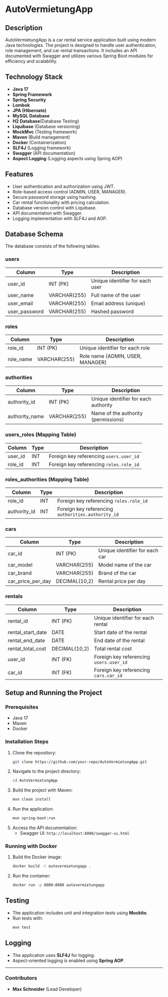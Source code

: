 # AutoVermietungApp

## Description

AutoVermietungApp is a car rental service application built using modern Java technologies. The project is designed to
handle user authentication, role management, and car rental transactions. It includes an API documented with Swagger and
utilizes various Spring Boot modules for efficiency and scalability.

## Technology Stack

- **Java 17**
- **Spring Framework**
- **Spring Security**
- **Lombok**
- **JPA (Hibernate)**
- **MySQL Database**
- **H2 Database**(Database Testing)
- **Liquibase** (Database versioning)
- **MockMvc** (Testing framework)
- **Maven** (Build management)
- **Docker** (Containerization)
- **SLF4J** (Logging framework)
- **Swagger** (API documentation)
- **Aspect Logging** (Logging aspects using Spring AOP)

## Features

- User authentication and authorization using JWT.
- Role-based access control (ADMIN, USER, MANAGER).
- Secure password storage using hashing.
- Car rental functionality with pricing calculation.
- Database version control with Liquibase.
- API documentation with Swagger.
- Logging implementation with SLF4J and AOP.

## Database Schema

The database consists of the following tables:

### **users**

| Column        | Type         | Description                     |
|---------------|--------------|---------------------------------|
| user_id       | INT (PK)     | Unique identifier for each user |
| user_name     | VARCHAR(255) | Full name of the user           |
| user_email    | VARCHAR(255) | Email address (unique)          |
| user_password | VARCHAR(255) | Hashed password                 |

### **roles**

| Column    | Type         | Description                      |
|-----------|--------------|----------------------------------|
| role_id   | INT (PK)     | Unique identifier for each role  |
| role_name | VARCHAR(255) | Role name (ADMIN, USER, MANAGER) |

### **authorities**

| Column         | Type         | Description                          |
|----------------|--------------|--------------------------------------|
| authority_id   | INT (PK)     | Unique identifier for each authority |
| authority_name | VARCHAR(255) | Name of the authority (permissions)  |

### **users_roles** (Mapping Table)

| Column  | Type | Description                             |
|---------|------|-----------------------------------------|
| user_id | INT  | Foreign key referencing `users.user_id` |
| role_id | INT  | Foreign key referencing `roles.role_id` |

### **roles_authorities** (Mapping Table)

| Column       | Type | Description                                        |
|--------------|------|----------------------------------------------------|
| role_id      | INT  | Foreign key referencing `roles.role_id`            |
| authority_id | INT  | Foreign key referencing `authorities.authority_id` |

### **cars**

| Column            | Type          | Description                    |
|-------------------|---------------|--------------------------------|
| car_id            | INT (PK)      | Unique identifier for each car |
| car_model         | VARCHAR(255)  | Model name of the car          |
| car_brand         | VARCHAR(255)  | Brand of the car               |
| car_price_per_day | DECIMAL(10,2) | Rental price per day           |

### **rentals**

| Column            | Type          | Description                             |
|-------------------|---------------|-----------------------------------------|
| rental_id         | INT (PK)      | Unique identifier for each rental       |
| rental_start_date | DATE          | Start date of the rental                |
| rental_end_date   | DATE          | End date of the rental                  |
| rental_total_cost | DECIMAL(10,2) | Total rental cost                       |
| user_id           | INT (FK)      | Foreign key referencing `users.user_id` |
| car_id            | INT (FK)      | Foreign key referencing `cars.car_id`   |

## Setup and Running the Project

### **Prerequisites**

- Java 17
- Maven
- Docker

### **Installation Steps**

1. Clone the repository:
   ```sh
   git clone https://github.com/your-repo/AutoVermietungApp.git
   ```
2. Navigate to the project directory:
   ```sh
   cd AutoVermietungApp
   ```
3. Build the project with Maven:
   ```sh
   mvn clean install
   ```
4. Run the application:
   ```sh
   mvn spring-boot:run
   
   ```
5. Access the API documentation:
    - Swagger UI: `http://localhost:8080/swagger-ui.html`

### **Running with Docker**

1. Build the Docker image:
   ```sh
   docker build -t autovermietungapp .
   ```
2. Run the container:
   ```sh
   docker run -p 8080:8080 autovermietungapp
   ```

## Testing

- The application includes unit and integration tests using **Mockito**.
- Run tests with:
  ```sh
  mvn test
  ```

## Logging

- The application uses **SLF4J** for logging.
- Aspect-oriented logging is enabled using **Spring AOP**.

---

### Contributors

- **Max Schneider** (Lead Developer)